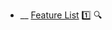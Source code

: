* __ [Feature List](./requirements/useCases) :one: <trigger for="pop:title-preview">:mag:</trigger>


<popover id="pop:title-preview" title=":mag: Use Cases" placement="right">
  <div slot="content">
    <include src=".\preview.md" />
  </div>
</popover>
